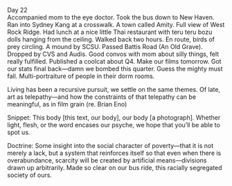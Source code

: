 Day 22  
Accompanied mom to the eye doctor. Took the bus down to New Haven. Ran into Sydney Kang at a crosswalk. A town called Amity. Full view of West Rock Ridge. Had lunch at a nice little Thai restaurant with teru teru bozu dolls hanging from the ceiling. Walked back two hours. En route, birds of prey circling. A mound by SCSU. Passed Battis Road (An Old Grave). Dropped by CVS and Audis. Good convos with mom about silly things, felt really fulfilled. Published a coolcat about Q4. Make our films tomorrow. Got our stats final back—damn we bombed this quarter. Guess the mighty must fall. Multi-portraiture of people in their dorm rooms.

Living has been a recursive pursuit, we settle on the same themes. Of late, art as telepathy—and how the constraints of that telepathy can be meaningful, as in film grain (re. Brian Eno)

Snippet: This body \[this text, our body\], our body \[a photograph\]. Whether light, flesh, or the word encases our psyche, we hope that you’ll be able to spot us.

Doctrine: Some insight into the social character of poverty—that it is not merely a lack, but a system that reinforces itself so that even when there is overabundance, scarcity will be created by artificial means—divisions drawn up arbitrarily. Made so clear on our bus ride, this racially segregated society of ours.

